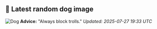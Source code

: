 ## 🐶 Latest random dog image
![Dog](https://images.dog.ceo/breeds/shiba/shiba-6.jpg)
**Advice:** "Always block trolls."
*Updated: 2025-07-27 19:33 UTC*
